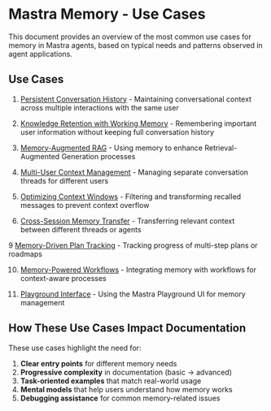 # Mastra Memory - Use Cases

This document provides an overview of the most common use cases for memory in Mastra agents, based on typical needs and patterns observed in agent applications.

## Use Cases

1. [Persistent Conversation History](./persistent-conversation-history.md) - Maintaining conversational context across multiple interactions with the same user

2. [Knowledge Retention with Working Memory](./knowledge-retention-with-working-memory.md) - Remembering important user information without keeping full conversation history

3. [Memory-Augmented RAG](./memory-augmented-rag.md) - Using memory to enhance Retrieval-Augmented Generation processes

4. [Multi-User Context Management](./multi-user-context-management.md) - Managing separate conversation threads for different users

5. [Optimizing Context Windows](./optimizing-context-windows.md) - Filtering and transforming recalled messages to prevent context overflow

6. [Cross-Session Memory Transfer](./cross-session-memory-transfer.md) - Transferring relevant context between different threads or agents

9 [Memory-Driven Plan Tracking](./memory-driven-plan-tracking.md) - Tracking progress of multi-step plans or roadmaps

10. [Memory-Powered Workflows](./memory-powered-workflows.md) - Integrating memory with workflows for context-aware processes

11. [Playground Interface](./playground-interface.md) - Using the Mastra Playground UI for memory management

## How These Use Cases Impact Documentation

These use cases highlight the need for:

1. **Clear entry points** for different memory needs
2. **Progressive complexity** in documentation (basic → advanced)
3. **Task-oriented examples** that match real-world usage
4. **Mental models** that help users understand how memory works
5. **Debugging assistance** for common memory-related issues 